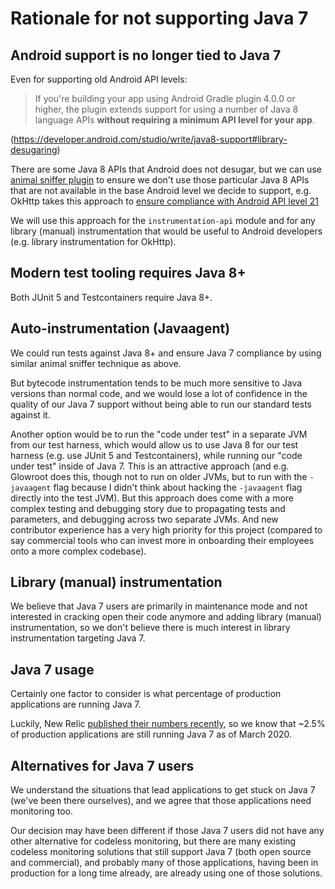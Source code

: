 # Rationale for not supporting Java 7

## Android support is no longer tied to Java 7

Even for supporting old Android API levels:

> If you're building your app using Android Gradle plugin 4.0.0 or higher, the plugin extends
> support for using a number of Java 8 language APIs <b>without requiring a minimum API level for
> your app</b>.

(<https://developer.android.com/studio/write/java8-support#library-desugaring>)

There are some Java 8 APIs that Android does not desugar, but we can use
[animal sniffer plugin](https://github.com/xvik/gradle-animalsniffer-plugin) to ensure we don't use
those particular Java 8 APIs that are not available in the base Android level we decide to support,
e.g. OkHttp takes this approach to
[ensure compliance with Android API level 21](https://github.com/square/okhttp/blob/96a2118dd447ebc28a64d9b11a431ca642edc441/build.gradle#L144-L153)

We will use this approach for the `instrumentation-api` module and for any library (manual)
instrumentation that would be useful to Android developers
(e.g. library instrumentation for OkHttp).

## Modern test tooling requires Java 8+

Both JUnit 5 and Testcontainers require Java 8+.

## Auto-instrumentation (Javaagent)

We could run tests against Java 8+ and ensure Java 7 compliance by using similar animal sniffer
technique as above.

But bytecode instrumentation tends to be much more sensitive to Java versions than normal code, and
we would lose a lot of confidence in the quality of our Java 7 support without being able to run our
standard tests against it.

Another option would be to run the "code under test" in a separate JVM from our test harness, which
would allow us to use Java 8 for our test harness (e.g. use JUnit 5 and Testcontainers), while
running our "code under test" inside of Java 7. This is an attractive approach (and e.g. Glowroot
does this, though not to run on older JVMs, but to run with the `-javaagent` flag because I didn't
think about hacking the `-javaagent` flag directly into the test JVM). But this approach does come
with a more complex testing and debugging story due to propagating tests and parameters, and
debugging across two separate JVMs. And new contributor experience has a very high priority for this
project (compared to say commercial tools who can invest more in onboarding their employees onto a
more complex codebase).

## Library (manual) instrumentation

We believe that Java 7 users are primarily in maintenance mode and not interested in cracking open
their code anymore and adding library (manual) instrumentation, so we don't believe there is much
interest in library instrumentation targeting Java 7.

## Java 7 usage

Certainly one factor to consider is what percentage of production applications are running Java 7.

Luckily, New Relic
[published their numbers recently](https://blog.newrelic.com/technology/state-of-java),
so we know that ~2.5% of production applications are still running Java 7 as of March 2020.

## Alternatives for Java 7 users

We understand the situations that lead applications to get stuck on Java 7 (we've been there
ourselves), and we agree that those applications need monitoring too.

Our decision may have been different if those Java 7 users did not have any other alternative
for codeless monitoring, but there are many existing codeless monitoring solutions that still
support Java 7 (both open source and commercial), and probably many of those applications, having
been in production for a long time already, are already using one of those solutions.
